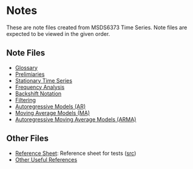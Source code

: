 # Notes

These are note files created from MSDS6373 Time Series.
Note files are expected to be viewed in the given order.

## Note Files

* [Glossary](./glossary.ipynb)
* [Prelimiaries](./preliminaries.ipynb)
* [Stationary Time Series](./stationarity.ipynb)
* [Frequency Analysis](./frequency_domain.ipynb)
* [Backshift Notation](./backshift_operator.ipynb)
* [Filtering](./filtering.ipynb)
* [Autoregressive Models (AR)](./autoregressive_models.ipynb)
* [Moving Average Models (MA)](./moving_average_models.ipynb)
* [Autoregressive Moving Average Models (ARMA)](./arma_models.ipynb)

## Other Files

* [Reference Sheet](./reference_sheet.pdf): Reference sheet for tests ([src](./tex/reference_sheet.tex))
* [Other Useful References](./UsefulReferences.md)
